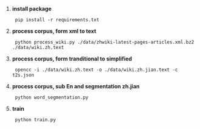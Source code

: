 1. **install package**
    
        pip install -r requirements.txt

2. **process corpus, form xml to text**

        python process_wiki.py ./data/zhwiki-latest-pages-articles.xml.bz2 ./data/wiki.zh.text

3. **process corpus, form tranditional to simplified**

        opencc -i ./data/wiki.zh.text -o ./data/wiki.zh.jian.text -c t2s.json
        
4. **process corpus, sub En and segmentation zh.jian**

        python word_segmentation.py
        
5. **train**

        python train.py